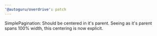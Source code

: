 ```yaml
---
'@autoguru/overdrive': patch
---
```


SimplePagination: Should be centered in it's parent. Seeing as it's parent spans
100% width, this centering is now explicit.
